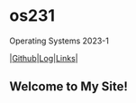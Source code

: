 # os231
Operating Systems 2023-1

|[Github](https://github.com/idpadt/os231)|[Log](https://github.com/idpadt/os231/blob/main/TXT/mylog.txt)|[Links](links.md)|

## Welcome to My Site!
